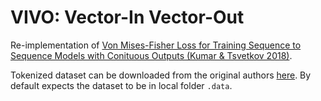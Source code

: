 # VIVO: Vector-In Vector-Out

Re-implementation of 
[Von Mises-Fisher Loss for Training Sequence to Sequence Models with Conituous Outputs (Kumar & Tsvetkov 2018)](https://arxiv.org/pdf/1812.04616.pdf).

Tokenized dataset can be downloaded from the original authors [here](https://drive.google.com/file/d/1jau37sNH3axLXNndmzFAcXFoR_k4Ujhw/view?usp=sharing). By default expects the dataset to be in local folder `.data`.